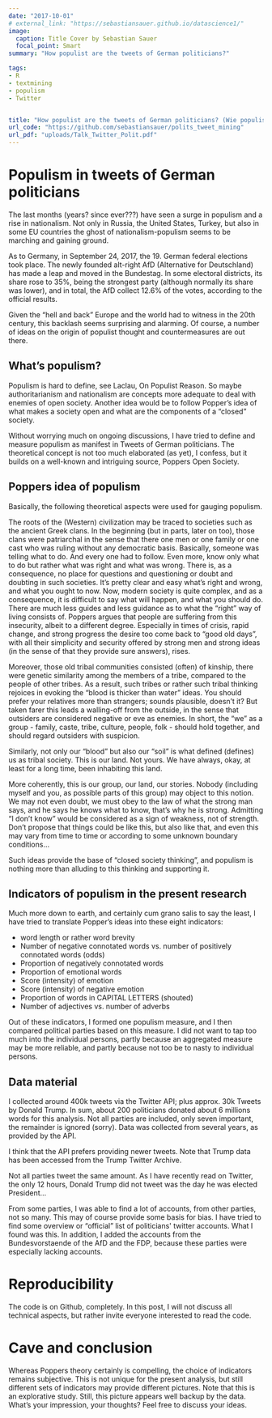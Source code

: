 ```yaml
---
date: "2017-10-01"
# external_link: "https://sebastiansauer.github.io/datascience1/"
image:
  caption: Title Cover by Sebastian Sauer
  focal_point: Smart
summary: "How populist are the tweets of German politicians?"

tags:
- R
- textmining
- populism
- Twitter


title: "How populist are the tweets of German politicians? (Wie populistisch tweeten unsere Politiker?)" 
url_code: "https://github.com/sebastiansauer/polits_tweet_mining"
url_pdf: "uploads/Talk_Twitter_Polit.pdf"
---
```



# Populism in tweets of German politicians

The last months (years? since ever???) have seen a surge in populism and a rise in nationalism. Not only in Russia, the United States, Turkey, but also in some EU countries the ghost of nationalism-populism seems to be marching and gaining ground.

As to Germany, in September 24, 2017, the 19. German federal elections took place. The newly founded alt-right AfD (Alternative for Deutschland) has made a leap and moved in the Bundestag. In some electoral districts, its share rose to 35%, being the strongest party (although normally its share was lower), and in total, the AfD collect 12.6% of the votes, according to the official results.

Given the “hell and back” Europe and the world had to witness in the 20th century, this backlash seems surprising and alarming. Of course, a number of ideas on the origin of populist thought and countermeasures are out there.

## What’s populism?

Populism is hard to define, see Laclau, On Populist Reason. So maybe authoritarianism and nationalism are concepts more adequate to deal with enemies of open society. Another idea would be to follow Popper’s idea of what makes a society open and what are the components of a “closed” society.

Without worrying much on ongoing discussions, I have tried to define and measure populism as manifest in Tweets of German politicians. The theoretical concept is not too much elaborated (as yet), I confess, but it builds on a well-known and intriguing source, Poppers Open Society.

## Poppers idea of populism

Basically, the following theoretical aspects were used for gauging populism.

The roots of the (Western) civilization may be traced to societies such as the ancient Greek clans. In the beginning (but in parts, later on too), those clans were patriarchal in the sense that there one men or one family or one cast who was ruling without any democratic basis. Basically, someone was telling what to do. And every one had to follow. Even more, know only what to do but rather what was right and what was wrong. There is, as a consequence, no place for questions and questioning or doubt and doubting in such societies. It’s pretty clear and easy what’s right and wrong, and what you ought to now. Now, modern society is quite complex, and as a consequence, it is difficult to say what will happen, and what you should do. There are much less guides and less guidance as to what the “right” way of living consists of. Poppers argues that people are suffering from this insecurity, albeit to a different degree. Especially in times of crisis, rapid change, and strong progress the desire too come back to “good old days”, with all their simplicity and security offered by strong men and strong ideas (in the sense of that they provide sure answers), rises.

Moreover, those old tribal communities consisted (often) of kinship, there were genetic similarity among the members of a tribe, compared to the people of other tribes. As a result, such tribes or rather such tribal thinking rejoices in evoking the “blood is thicker than water” ideas. You should prefer your relatives more than strangers; sounds plausible, doesn’t it? But taken farer this leads a walling-off from the outside, in the sense that outsiders are considered negative or eve as enemies. In short, the “we” as a group - family, caste, tribe, culture, people, folk - should hold together, and should regard outsiders with suspicion.

Similarly, not only our “blood” but also our “soil” is what defined (defines) us as tribal society. This is our land. Not yours. We have always, okay, at least for a long time, been inhabiting this land.

More coherently, this is our group, our land, our stories. Nobody (including myself and you, as possible parts of this group) may object to this notion. We may not even doubt, we must obey to the law of what the strong man says, and he says he knows what to know, that’s why he is strong. Admitting “I don’t know” would be considered as a sign of weakness, not of strength. Don’t propose that things could be like this, but also like that, and even this may vary from time to time or according to some unknown boundary conditions…

Such ideas provide the base of “closed society thinking”, and populism is nothing more than alluding to this thinking and supporting it.

## Indicators of populism in the present research

Much more down to earth, and certainly cum grano salis to say the least, I have tried to translate Popper’s ideas into these eight indicators:

- word length or rather word brevity
- Number of negative connotated words vs. number of positively connotated words (odds)
- Proportion of negatively connotated words
- Proportion of emotional words
- Score (intensity) of emotion
- Score (intensity) of negative emotion
- Proportion of words in CAPITAL LETTERS (shouted)
- Number of adjectives vs. number of adverbs


Out of these indicators, I formed one populism measure, and I then compared political parties based on this measure. I did not want to tap too much into the individual persons, partly because an aggregated measure may be more reliable, and partly because not too be to nasty to individual persons.

## Data material
I collected around 400k tweets via the Twitter API; plus approx. 30k Tweets by Donald Trump. In sum, about 200 politicians donated about 6 millions words for this analysis. Not all parties are included, only seven important, the remainder is ignored (sorry). Data was collected from several years, as provided by the API.


I think that the API prefers providing newer tweets. Note that Trump data has been accessed from the Trump Twitter Archive.

Not all parties tweet the same amount. As I have recently read on Twitter, the only 12 hours, Donald Trump did not tweet was the day he was elected President…

From some parties, I was able to find a lot of accounts, from other parties, not so many. This may of course provide some basis for bias. I have tried to find some overview or “official” list of politicians' twitter accounts. What I found was this. In addition, I added the accounts from the Bundesvorstaende of the AfD and the FDP, because these parties were especially lacking accounts.


# Reproducibility
The code is on Github, completely. In this post, I will not discuss all technical aspects, but rather invite everyone interested to read the code.


# Cave and conclusion

Whereas Poppers theory certainly is compelling, the choice of indicators remains subjective. This is not unique for the present analysis, but still different sets of indicators may provide different pictures. Note that this is an explorative study. Still, this picture appears well backup by the data. What’s your impression, your thoughts? Feel free to discuss your ideas.




